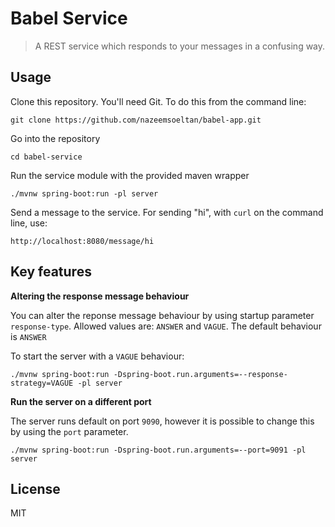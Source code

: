 # Babel Service
> A REST service which responds to your messages in a confusing way.

## Usage

Clone this repository. You'll need Git. To do this from the command line:

`git clone https://github.com/nazeemsoeltan/babel-app.git`

Go into the repository

`cd babel-service`

Run the service module with the provided maven wrapper

`./mvnw spring-boot:run -pl server`

Send a message to the service. For sending "hi", with `curl` on the command line, use:

`http://localhost:8080/message/hi`

## Key features

**Altering the response message behaviour**

You can alter the reponse message behaviour by using startup parameter `response-type`. Allowed values are: `ANSWER`
and `VAGUE`. The default behaviour is `ANSWER`

To start the server with a `VAGUE` behaviour:

`./mvnw spring-boot:run -Dspring-boot.run.arguments=--response-strategy=VAGUE -pl server`

**Run the server on a different port**

The server runs default on port `9090`, however it is possible to change this by using the `port` parameter.

`./mvnw spring-boot:run -Dspring-boot.run.arguments=--port=9091 -pl server`


## License

MIT
